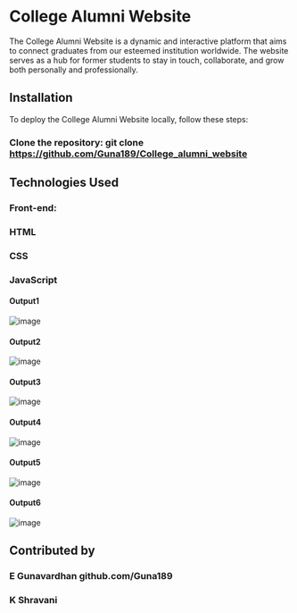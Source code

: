 # College Alumni Website
The College Alumni Website is a dynamic and interactive platform that aims to connect graduates from our esteemed institution worldwide. The website serves as a hub for former students to stay in touch, collaborate, and grow both personally and professionally.

## Installation
To deploy the College Alumni Website locally, follow these steps:

### Clone the repository: git clone https://github.com/Guna189/College_alumni_website

## Technologies Used
### Front-end: 
### HTML
### CSS
### JavaScript

#### Output1
![image](https://github.com/Guna189/College_alumni_website/assets/112332925/2167851b-7fb2-4ac7-ac4f-3dd639429874)
#### Output2
![image](https://github.com/Guna189/College_alumni_website/assets/112332925/20c4ac2c-ab62-488b-bad8-16f5c8041793)
#### Output3
![image](https://github.com/Guna189/College_alumni_website/assets/112332925/457a6dba-db23-4444-8ca3-eeb643032e27)
#### Output4
![image](https://github.com/Guna189/College_alumni_website/assets/112332925/dd61fc2b-1ae0-47e6-9591-088c6e2ca059)
#### Output5
![image](https://github.com/Guna189/College_alumni_website/assets/112332925/78106599-2093-4b68-bb40-c5cc88908219)
#### Output6
![image](https://github.com/Guna189/College_alumni_website/assets/112332925/ae857e17-86a6-4944-96fd-7c395dad24bf)

## Contributed by
### E Gunavardhan github.com/Guna189
### K Shravani
